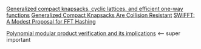 [Generalized compact knapsacks, cyclic lattices, and efficient one-way functions](https://link.springer.com/article/10.1007/s00037-007-0234-9)
[Generalized Compact Knapsacks Are Collision Resistant](https://link.springer.com/chapter/10.1007/11787006_13)
[SWIFFT: A Modest Proposal for FFT Hashing](https://link.springer.com/chapter/10.1007/978-3-540-71039-4_4)

[Polynomial modular product verification and its implications](https://www.sciencedirect.com/science/article/pii/S0747717122000773) <-- super important
